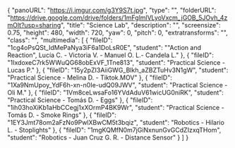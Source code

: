{
      "panoURL": "https://i.imgur.com/g3Y9S7t.jpg",
      "type": "",
      "folderURL": "https://drive.google.com/drive/folders/1mFglmlVLyoVxcm_jGOB_5JOvh_4zmOlt?usp=sharing",
      "title": "Science Lab",
      "description": "",
      "screensize": 0.75,
      "height": 480,
      "width": 720,
      "yaw": 0,
      "pitch": 0,
      "extratransforms": "",
      "class": "",
      "multimedia": [
         {
            "fileID": "1cg4oPsQSt_IdMePaNya3iF6a1DoLsR0E",
            "student": "\"Action and Reaction\", Lucía C. - Victoria V. - Manuel O. L.- Candela L."
         },
         {
            "fileID": "1IxdoxeC7rk5WWuQG68obExVF_1Tne813",
            "student": "Practical Science - Lucas P."
         },
         {
            "fileID": "15y2pZI3AiiGWG_Blkh_aZBZTuHv3N1gW",
            "student": "Practical Science - Melina D. - Tiktok.MOV"
         },
         {
            "fileID": "1Xa9NmUpoy_YdF6h-xn-n0Ie-udQ09JWV",
            "student": "Practical Science - Oli M."
         },
         {
            "fileID": "1Vm8ceLwsaFo16YVdAduV61wicUG0niRK",
            "student": "Practical Science - Tomás D. - Eggs"
         },
         {
            "fileID": "1ih03hoXiKb1aHbCCegj1xXOrmP4BK9Wr",
            "student": "Practical Science - Tomás D. - Smoke Rings"
         },
         {
            "fileID": "1EY3Jmt78om2aFzNo9PwlXBwCM5t3bqiz",
            "student": "Robotics - Hilario L. - Stoplights"
         },
         {
            "fileID": "1mgKQMfN0m7jGiNxnunGvGCdZIzxqTHom",
            "student": "Robotics - Juan Cruz G. R. - Distance Sensor"
         }
      ]
   }